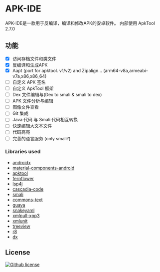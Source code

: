 # APK-IDE

APK-IDE是一款用于反编译，编译和修改APK的安卓软件。
内部使用 ApkTool 2.7.0

## 功能

- [x] 访问存档文件和类文件
- [x] 反编译和生成APK 
- [x] Aapt (port for apktool. v1/v2) and Zipalign... (arm64-v8a,armeabi-v7a,x86,x86_64)
- [ ] 自定义 APK 签名
- [ ] 自定义 ApkTool 框架
- [ ] Dex 文件编辑与(Dex to smali & smali to dex)
- [ ] APK 文件分析与编辑
- [ ] 图像文件查看
- [ ] Git 集成
- [ ] Java 代码 与 Smali 代码相互转换
- [ ] 快速编辑大文本文件
- [ ] 代码高亮 
- [ ] 完善的语言服务 (only smali?)

### Libraries used

* [androidx](https://github.com/androidx/androidx)
* [material-components-android](https://github.com/material-components/material-components-android)
* [apktool](https://github.com/iBotPeaches/Apktool)
* [fernflower](https://github.com/fesh0r/fernflower)
* [lsp4j](https://github.com/eclipse-lsp4j/lsp4j)
* [cascadia-code](https://github.com/microsoft/cascadia-code)
* [smali](https://github.com/google/smali)
* [commons-text](https://github.com/apache/commons-text)
* [guava](https://github.com/google/guava)
* [snakeyaml](https://bitbucket.org/snakeyaml/snakeyaml)
* [xmlpull-xpp3](https://github.com/codelibs/xpp3)
* [xmlunit](https://github.com/xmlunit/xmlunit)
* [treeview](https://github.com/AmrDeveloper/TreeView)
* [r8](https://r8.googlesource.com/r8)
* [dx](https://github.com/JakeWharton/dalvik-dx)

## License

[![Github license](https://img.shields.io/github/license/weg2020/apkide)](https://github.com/weg2020/apkide/blob/main/LICENSE)


